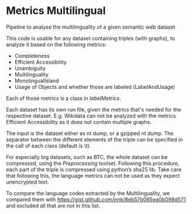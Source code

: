 # Metrics Multilingual
Pipeline to analyse the multilinguality of a given semantic web dataset

This code is usable for any dataset containing triples (with graphs), to analyze it based on the following metrics:

- Completeness
- Efficient Accessibility
- Unambiguity
- Multilinguality
- MonolingualIsland
- Usage of Objects and whether those are labeled (LabelAndUsage)


Each of those metrics is a class in *labelMetrics*.

Each dataset has its own run file, given the metrics that's needed for the respective dataset.
E.g. Wikidata can not be analyzed with the metrics Efficient Accessibility as it does not contain multiple graphs.

The input is the dataset either as nt dump, or a gzipped nt dump.
The separator between the different elements of the triple can be specified in the call of each class (default is \t).

For especially big datasets, such as BTC, the whole dataset can be compressed, using the *Preprocessing* toolset.
Following this procedure, each part of the triple is compressed using python’s sha25 lib. Take care that following this, the language metrics can not be used as they expect unencrypted text.

To compare the language codes extracted by the Multilinguality, we compared them with https://gist.github.com/jrnk/8eb57b065ea0b098d571 and excluded all that are not in this list.
